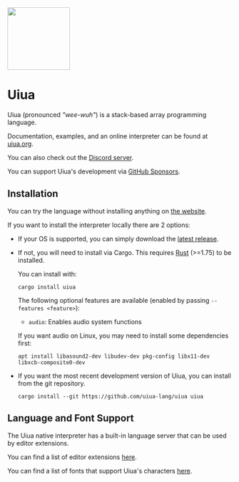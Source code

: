 
<img src="site/uiua-logo.png" width="140"/> 

# Uiua

Uiua (pronounced *"wee-wuh"*) is a stack-based array programming language.

Documentation, examples, and an online interpreter can be found at [uiua.org](https://uiua.org).

You can also check out the [Discord server](https://discord.gg/3r9nrfYhCc).

You can support Uiua's development via [GitHub Sponsors](https://github.com/sponsors/uiua-lang).

## Installation

You can try the language without installing anything on [the website](https://uiua.org).

If you want to install the interpreter locally there are 2 options:
- If your OS is supported, you can simply download the [latest release](https://github.com/uiua-lang/uiua/releases).
- If not, you will need to install via Cargo.
This requires [Rust](https://www.rust-lang.org/tools/install) (>=1.75) to be installed.

  You can install with:
  ```
  cargo install uiua
  ```
  The following optional features are available (enabled by passing `--features <feature>`):
  - `audio`: Enables audio system functions

  If you want audio on Linux, you may need to install some dependencies first:
  ```
  apt install libasound2-dev libudev-dev pkg-config libx11-dev libxcb-composite0-dev
  ```
- If you want the most recent development version of Uiua, you can install from the git repository.
  ```
  cargo install --git https://github.com/uiua-lang/uiua uiua
  ```

## Language and Font Support

The Uiua native interpreter has a built-in language server that can be used by editor extensions.

You can find a list of editor extensions [here](https://uiua.org/docs/install#editor-support).

You can find a list of fonts that support Uiua's characters [here](https://uiua.org/docs/install#fonts).